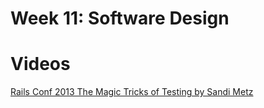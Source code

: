 # Week 11: Software Design

# Videos

[Rails Conf 2013 The Magic Tricks of Testing by Sandi Metz](https://youtu.be/URSWYvyc42M)

